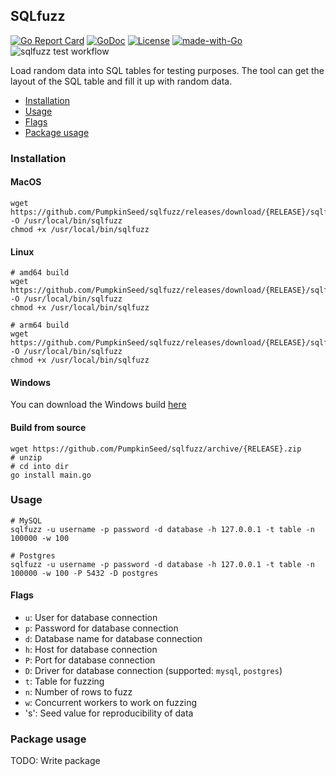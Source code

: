 ## SQLfuzz

[![Go Report Card](https://goreportcard.com/badge/github.com/PumpkinSeed/sqlfuzz)](https://goreportcard.com/report/github.com/PumpkinSeed/sqlfuzz) [![GoDoc](https://godoc.org/github.com/PumpkinSeed/sqlfuzz?status.svg)](https://godoc.org/github.com/PumpkinSeed/sqlfuzz) [![License](https://img.shields.io/badge/License-Apache%202.0-blue.svg)](https://opensource.org/licenses/Apache-2.0) [![made-with-Go](https://img.shields.io/badge/Made%20with-Go-1f425f.svg)](http://golang.org) ![sqlfuzz test workflow](https://github.com/PumpkinSeed/sqlfuzz/actions/workflows/test.yml/badge.svg)

Load random data into SQL tables for testing purposes. The tool can get the layout of the SQL table and fill it up with random data. 

- [Installation](#installation)
- [Usage](#usage)
- [Flags](#flags)
- [Package usage](#package-usage)

### Installation

#### MacOS

```
wget https://github.com/PumpkinSeed/sqlfuzz/releases/download/{RELEASE}/sqlfuzz_darwin_amd64 -O /usr/local/bin/sqlfuzz
chmod +x /usr/local/bin/sqlfuzz
```

#### Linux

```
# amd64 build
wget https://github.com/PumpkinSeed/sqlfuzz/releases/download/{RELEASE}/sqlfuzz_linux_amd64 -O /usr/local/bin/sqlfuzz
chmod +x /usr/local/bin/sqlfuzz

# arm64 build
wget https://github.com/PumpkinSeed/sqlfuzz/releases/download/{RELEASE}/sqlfuzz_linux_arm64 -O /usr/local/bin/sqlfuzz
chmod +x /usr/local/bin/sqlfuzz
```

#### Windows

You can download the Windows build [here](https://github.com/PumpkinSeed/sqlfuzz/releases/download/v0.3.0/sqlfuzz_windows_amd64.exe)

#### Build from source

```
wget https://github.com/PumpkinSeed/sqlfuzz/archive/{RELEASE}.zip
# unzip
# cd into dir
go install main.go
```

### Usage

```
# MySQL
sqlfuzz -u username -p password -d database -h 127.0.0.1 -t table -n 100000 -w 100

# Postgres
sqlfuzz -u username -p password -d database -h 127.0.0.1 -t table -n 100000 -w 100 -P 5432 -D postgres
```

#### Flags

- `u`: User for database connection
- `p`: Password for database connection
- `d`: Database name for database connection
- `h`: Host for database connection
- `P`: Port for database connection
- `D`: Driver for database connection (supported: `mysql`, `postgres`)
- `t`: Table for fuzzing
- `n`: Number of rows to fuzz
- `w`: Concurrent workers to work on fuzzing
- 's': Seed value for reproducibility of data

### Package usage

TODO: Write package 